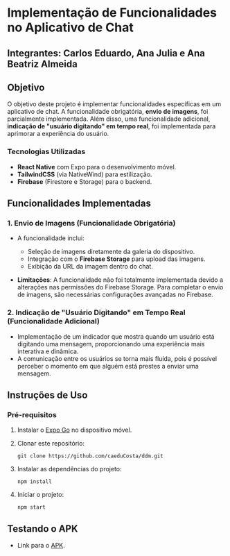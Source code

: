 # Implementação de Funcionalidades no Aplicativo de Chat

## Integrantes: Carlos Eduardo, Ana Julia e Ana Beatriz Almeida

## Objetivo

O objetivo deste projeto é implementar funcionalidades específicas em um aplicativo de chat. A funcionalidade obrigatória, **envio de imagens**, foi parcialmente implementada. Além disso, uma funcionalidade adicional, **indicação de "usuário digitando" em tempo real**, foi implementada para aprimorar a experiência do usuário.

### Tecnologias Utilizadas

- **React Native** com Expo para o desenvolvimento móvel.
- **TailwindCSS** (via NativeWind) para estilização.
- **Firebase** (Firestore e Storage) para o backend.

## Funcionalidades Implementadas

### 1. Envio de Imagens (Funcionalidade Obrigatória)

- A funcionalidade inclui:
  - Seleção de imagens diretamente da galeria do dispositivo.
  - Integração com o **Firebase Storage** para upload das imagens.
  - Exibição da URL da imagem dentro do chat.

- **Limitações**: A funcionalidade não foi totalmente implementada devido a alterações nas permissões do Firebase Storage. Para completar o envio de imagens, são necessárias configurações avançadas no Firebase.

### 2. Indicação de "Usuário Digitando" em Tempo Real (Funcionalidade Adicional)

- Implementação de um indicador que mostra quando um usuário está digitando uma mensagem, proporcionando uma experiência mais interativa e dinâmica.
- A comunicação entre os usuários se torna mais fluída, pois é possível perceber o momento em que alguém está prestes a enviar uma mensagem.

## Instruções de Uso

### Pré-requisitos

1. Instalar o [Expo Go](https://expo.dev/client) no dispositivo móvel.
2. Clonar este repositório:

   ```
   git clone https://github.com/caeduCosta/ddm.git
   ```

3. Instalar as dependências do projeto:

   ```
   npm install
   ```

4. Iniciar o projeto:

   ```
   npm start
   ```

## Testando o APK

- Link para o [APK](https://expo.dev/accounts/ana_olindin/projects/CajuChat/builds/3d5e4c80-26c0-4133-bc48-750c73855901). 